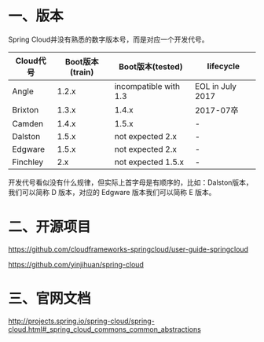 # 一、版本

Spring Cloud并没有熟悉的数字版本号，而是对应一个开发代号。

| Cloud代号 | Boot版本(train) | Boot版本(tested)      | lifecycle        |
| --------- | --------------- | --------------------- | ---------------- |
| Angle     | 1.2.x           | incompatible with 1.3 | EOL in July 2017 |
| Brixton   | 1.3.x           | 1.4.x                 | 2017-07卒        |
| Camden    | 1.4.x           | 1.5.x                 | -                |
| Dalston   | 1.5.x           | not expected 2.x      | -                |
| Edgware   | 1.5.x           | not expected 2.x      | -                |
| Finchley  | 2.x             | not expected 1.5.x    | -                |

开发代号看似没有什么规律，但实际上首字母是有顺序的，比如：Dalston版本，我们可以简称 D 版本，对应的 Edgware 版本我们可以简称 E 版本。

# 二、开源项目

https://github.com/cloudframeworks-springcloud/user-guide-springcloud

https://github.com/yinjihuan/spring-cloud

# 三、官网文档

http://projects.spring.io/spring-cloud/spring-cloud.html#_spring_cloud_commons_common_abstractions